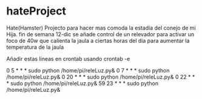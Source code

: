 # hateProject
Hate(Hamster)  Projecto para hacer mas comoda la estadia del conejo de mi Hija.
fin de semana 12-dic se añade control de un relevador para activar un foco de 40w que calienta la jaula a ciertas horas del dia para aumentar la temperatura de la jaula




Añadir estas lineas en crontab
usando crontab -e 


0 5 * * * sudo python /home/pi/releLuz.py&
0 7 * * * sudo python /home/pi/releLuz.py&
0 20 * * * sudo python /home/pi/releLuz.py&
0 22 * * * sudo python /home/pi/releLuz.py&
59 23 * * * sudo python /home/pi/releLuz.py&
